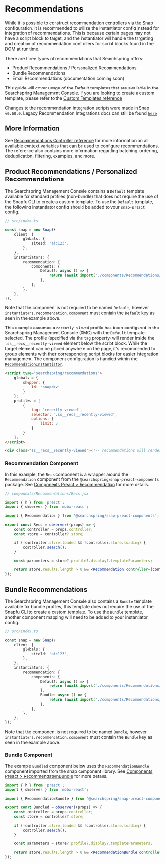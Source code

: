 # Recommendations

While it is possible to construct recommendation controllers via the Snap configuration, it is recommended to utilize the [instantiator config](https://searchspring.github.io/snap/reference-snap-preact-instantiators#recommendationinstantiatorconfig) instead for integration of recommendations. This is because certain pages may not have a script block to target, and the instantiator will handle the targeting and creation of recommendation controllers for script blocks found in the DOM at run time.

There are three types of recommendations that Searchspring offers:

- Product Recommendations / Personalized Recommendations
- Bundle Recommendations
- Email Recommendations (documentation coming soon)
<!-- TODO: Add Email Recommendations Docs -->

This guide will cover usage of the Default templates that are available in the Searchspring Management Console. If you are looking to create a custom template, please refer to the [Custom Templates reference](https://searchspring.github.io/snap/reference-custom-recommendation-templates)

Changes to the recommendation integration scripts were made in Snap `v0.60.0`. Legacy Recommendation Integrations docs can still be found [`here`](https://searchspring.github.io/snap/snap-recommendations-legacy)


## More Information
See [Recommendations Controller reference](https://searchspring.github.io/snap/reference-controller-recommendation) for more information on all available context variables that can be used to configure recommendations. The reference also contains more information regarding batching, ordering, deduplication, filtering, examples, and more.

## Product Recommendations / Personalized Recommendations

The Searchspring Management Console contains a `Default` template available for standard profiles (non-bundle) that does not require the use of the Snapfu CLI to create a custom template. To use the `Default` template, the following instantiator config should be added to your `snap-preact` config.

```typescript
// src/index.ts

const snap = new Snap({
    client: {
        globals: {
            siteId: 'abc123',
        },
    },
    instantiators: {
		recommendation: {
			components: {
				Default: async () => {
					return (await import('./components/Recommendations/Recs')).Recs;
				},
			},
		},
	},
});
```

Note that the component is not required to be named `Default`, however `instantiators.recommendation.component` must contain the `Default` key as seen in the example above.


This example assumes a `recently-viewed` profile has been configured in the Searchspring Management Console (SMC) with the `Default` template selected. The profile (specified via the `tag` property) will render inside the `.ss__recs__recently-viewed` element below the script block. While the target element can be placed anywhere on the page, it's recommended to group elements with their corresponding script blocks for easier integration management. The component configuration is handled within the [`RecommendationInstantiator`](https://searchspring.github.io/snap/reference-snap-preact-instantiators).

```html
<script type="searchspring/recommendations">
	globals = {
		shopper: {
			id: 'snapdev'
		}
	};
	profiles = [
		{
			tag: 'recently-viewed',
			selector: '.ss__recs__recently-viewed',
			options: {
				limit: 5
			}
		}
	];
</script>

<div class="ss__recs__recently-viewed"><!-- recommendations will render here --></div>
```


### Recommendation Component
In this example, the `Recs` component is a wrapper around the `Recommendation` component from the `@searchspring/snap-preact-components` package. See [Components Preact > Recommendation](https://searchspring.github.io/snap/preact-components?params=%3Fpath%3D%2Fstory%2Forganisms-recommendation--default) for more details.

```jsx
// components/Recommendations/Recs.jsx

import { h } from 'preact';
import { observer } from 'mobx-react';

import { Recommendation } from '@searchspring/snap-preact-components';

export const Recs = observer((props) => {
	const controller = props.controller;
	const store = controller?.store;

	if (!controller.store.loaded && !controller.store.loading) {
		controller.search();
	}

	const parameters = store?.profile?.display?.templateParameters;

	return store.results.length > 0 && <Recommendation controller={controller} title={parameters?.title}/>;
});
```


## Bundle Recommendations
The Searchspring Management Console also contains a `Bundle` template available for bundle profiles, this template does not require the use of the Snapfu CLI to create a custom template. To use the `Bundle` template, another component mapping will need to be added to your instantiator config.

```typescript
// src/index.ts

const snap = new Snap({
    client: {
        globals: {
            siteId: 'abc123',
        },
    },
    instantiators: {
		recommendation: {
			components: {
				Default: async () => {
					return (await import('./components/Recommendations/Recs')).Recs;
				},
                Bundle: async () => {
                    return (await import('./components/Recommendations/Bundled')).Bundled;
                },
			},
		},
	},
});
```

Note that the component is not required to be named `Bundle`, however `instantiators.recommendation.component` must contain the `Bundle` key as seen in the example above.

### Bundle Component
The example `Bundled` component below uses the `RecommendationBundle` component imported from the snap component library. See [Components Preact > RecommendationBundle](https://searchspring.github.io/snap/preact-components?params=%3Fpath%3D%2Fstory%2Forganisms-recommendationbundle--default) for more details. 

```jsx
import { h } from 'preact';
import { observer } from 'mobx-react';

import { RecommendationBundle } from '@searchspring/snap-preact-components';

export const Bundled = observer((props) => {
	const controller = props.controller;
	const store = controller?.store;

	if (!controller.store.loaded && !controller.store.loading) {
		controller.search();
	}

	const parameters = store?.profile?.display?.templateParameters;

	return store.results.length > 0 && <RecommendationBundle controller={controller} onAddToCart={(items)=> console.log("need to add these to the platform cart", items)}  title={parameters?.title} />;
});
```


<!-- TODO: Add Email Recommendations Section -->